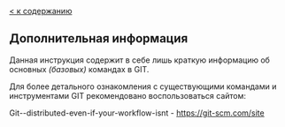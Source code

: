[< к содержанию](./readme.md)


## Дополнительная информация

Данная инструкция содержит в себе лишь краткую информацию об основных *(базовых)* командах в GIT.

Для более детального ознакомления с существующими командами и инструментами GIT рекомендовано воспользоваться сайтом:

Git--distributed-even-if-your-workflow-isnt - https://git-scm.com/site

